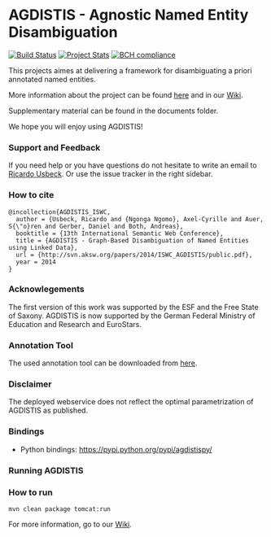 # AGDISTIS - Agnostic Named Entity Disambiguation

[![Build Status](https://gitlab.com/aksw/AGDISTIS/badges/master/build.svg)](https://gitlab.com/aksw/AGDISTIS/pipelines)
[![Project Stats](https://www.openhub.net/p/AGDISTIS/widgets/project_thin_badge.gif)](https://www.ohloh.net/p/AGDISTIS)
[![BCH compliance](https://bettercodehub.com/edge/badge/AKSW/AGDISTIS)](https://bettercodehub.com/)


This projects aimes at delivering a framework for disambiguating a priori annotated named entities.

More information about the project can be found <a href="http://aksw.org/projects/AGDISTIS">here</a> and in our <a href="https://github.com/AKSW/AGDISTIS/wiki">Wiki</a>.

Supplementary material can be found in the documents folder.

We hope you will enjoy using AGDISTIS!

### Support and Feedback
If you need help or you have questions do not hesitate to write an email to  <a href="mailto:usbeck@informatik.uni-leipzig.de">Ricardo Usbeck</a>. Or use the issue tracker in the right sidebar.

### How to cite
```Tex
@incollection{AGDISTIS_ISWC,
  author = {Usbeck, Ricardo and {Ngonga Ngomo}, Axel-Cyrille and Auer, S{\"o}ren and Gerber, Daniel and Both, Andreas},
  booktitle = {13th International Semantic Web Conference},
  title = {AGDISTIS - Graph-Based Disambiguation of Named Entities using Linked Data},
  url = {http://svn.aksw.org/papers/2014/ISWC_AGDISTIS/public.pdf},
  year = 2014
}
```

### Acknowlegements
The first version of this work was supported by the ESF and the Free State of Saxony.
AGDISTIS is now supported by the German Federal Ministry of Education and Research and EuroStars.


### Annotation Tool

The used annotation tool can be downloaded from <a href="https://github.com/RicardoUsbeck/QRTool">here</a>.

### Disclaimer

The deployed webservice does not reflect the optimal parametrization of AGDISTIS as published.

### Bindings
* Python bindings: https://pypi.python.org/pypi/agdistispy/

### Running AGDISTIS

### How to run
```
mvn clean package tomcat:run
```
For more information, go to our <a href="https://github.com/AKSW/AGDISTIS/wiki/3-Running-the-webservice">Wiki</a>.
